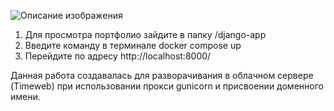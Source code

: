 ![Описание изображения](https://buumba-public.s3.yandexcloud.net/announcements/16694/resources/04b57d76-3ac7-491a-8379-a23e0b0096f0.jpg)

1) Для просмотра портфолио зайдите в папку /django-app 
2) Введите команду в терминале docker compose up
3) Перейдите по адресу http://localhost:8000/

Данная работа создавалась для разворачивания в облачном сервере (Timeweb) при использовании прокси gunicorn и присвоении доменного имени.
